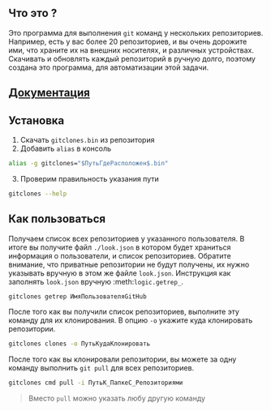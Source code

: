 ## Что это ?

Это программа для выполнения `git` команд у нескольких репозиториев. Например, есть у вас более 20 репозиториев, и вы
очень дорожите ими, что храните их на внешних носителях, и различных устройствах. Скачивать и обновлять каждый
репозиторий в ручную долго, поэтому создана это программа, для автоматизации этой задачи.


## [**Документация**](https://git-clons.readthedocs.io/ru/latest/) 


## Установка

1) Скачать `gitclones.bin` из репозитория
2) Добавить `alias` в консоль

  ```bash
  alias -g gitclones="$ПутьГдеРасположен$.bin"
  ```

3) Проверим правильность указания пути

  ```bash
  gitclones --help
  ```

## Как пользоваться

Получаем список всех репозиториев у указанного пользователя. В итоге вы получите файл `./look.json` в котором будет
храниться информация о пользователи, и список репозиториев. Обратите внимание, что приватные репозитории не будут
получены, их нужно указывать вручную в этом же файле `look.json`. Инструкция как заполнять `look.json`  вручную
:meth:`logic.getrep_`.

```bash
gitclones getrep ИмяПользователяGitHub
```

После того как вы получили список репозиториев, выполните эту команду для их клонирования. В опцию `-o` укажите куда
клонировать репозитории.

```bash
gitclones clones -o ПутьКудаКлонировать
```

После того как вы клонировали репозитории, вы можете за одну команду выполнить `git pull` для всех репозиториев.

```bash
gitclones cmd pull -i ПутьК_ПапкеС_Репозиториями
```

> Вместо `pull` можно указать любу другую команду


